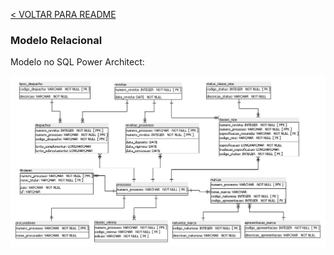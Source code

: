 [< VOLTAR PARA README](/README.md#modelagem-das-tabelas-e-dos-campos)

### Modelo Relacional

Modelo no SQL Power Architect:

<img src="/imagens/Modelo-BD.png" alt="imagem do modelo do banco de dados" />
